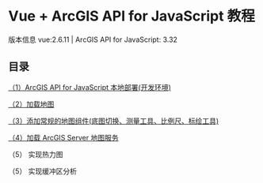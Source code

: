 # Vue + ArcGIS API for JavaScript 教程

版本信息 vue:2.6.11 | ArcGIS API for JavaScript: 3.32

## 目录

[（1）ArcGIS API for JavaScript 本地部署(开发环境)](https://luckrain7.github.io/arcgis-api-for-javascript-vue/Demo-1/)

[（2）加载地图](https://luckrain7.github.io/arcgis-api-for-javascript-vue/Demo-2/)

[（3）添加常规的地图组件(底图切换、测量工具、比例尺、标绘工具)](https://luckrain7.github.io/arcgis-api-for-javascript-vue/Demo-3/)

[（4）加载 ArcGIS Server 地图服务](https://luckrain7.github.io/arcgis-api-for-javascript-vue/Demo-4/)

（5） 实现热力图

（5） 实现缓冲区分析

